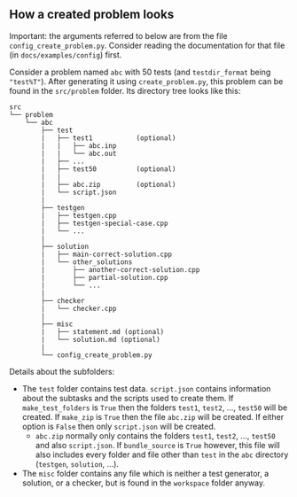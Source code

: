 ## How a created problem looks

Important: the arguments referred to below are from the file `config_create_problem.py`. Consider reading the documentation for that file (in `docs/examples/config`) first.

Consider a problem named `abc` with 50 tests (and `testdir_format` being `"test%T"`). After generating it using `create_problem.py`, this problem can be found in the `src/problem` folder. Its directory tree looks like this:

```
src
└── problem
	└──	abc
		├── test
		|	├── test1			(optional)
		|	|	├── abc.inp
		|	|	└── abc.out
		|	├── ...
		|	├──	test50			(optional)
		|   |
		|	├── abc.zip			(optional)
		|	└──	script.json
		|
		├──	testgen
		|	├──	testgen.cpp
		|	├── testgen-special-case.cpp
		|	└──	...
		|
		├──	solution
		|	├── main-correct-solution.cpp
		|	└── other_solutions
		|		├── another-correct-solution.cpp
		|		├──	partial-solution.cpp
		|		└──	...
		|
		├──	checker
		|	└──	checker.cpp
		|
		├──	misc
		|	├──	statement.md (optional)
		|	└──	solution.md (optional)
		|
		└── config_create_problem.py
```

Details about the subfolders:
- The `test` folder contains test data. `script.json` contains information about the subtasks and the scripts used to create them. If `make_test_folders` is `True` then the folders `test1`, `test2`, ..., `test50` will be created. If `make_zip` is `True` then the file `abc.zip` will be created. If either option is `False` then only `script.json` will be created.
	- `abc.zip` normally only contains the folders `test1`, `test2`, ..., `test50` and also `script.json`. If `bundle_source` is `True` however, this file will also includes every folder and file other than `test` in the `abc` directory (`testgen`, `solution`, ...).
- The `misc` folder contains any file which is neither a test generator, a solution, or a checker, but is found in the `workspace` folder anyway.